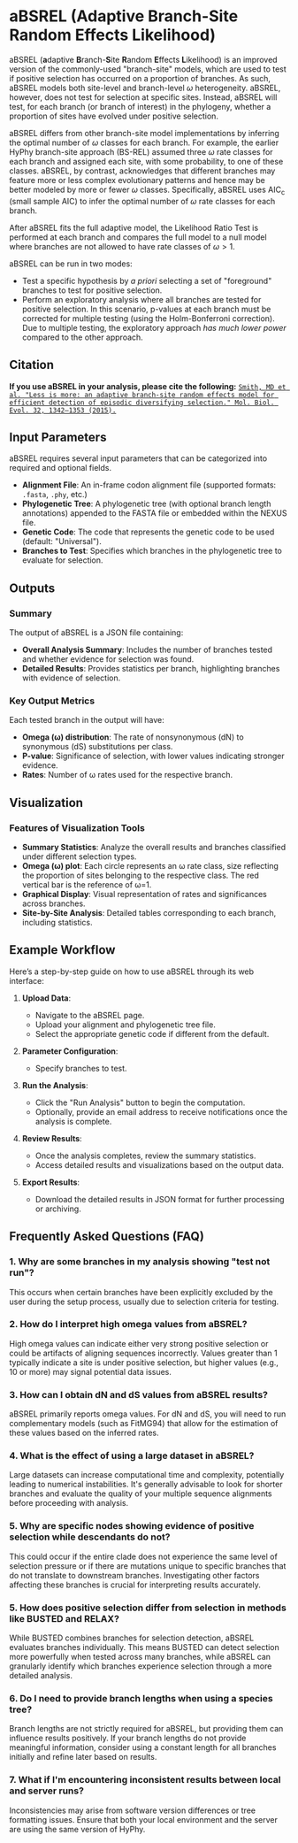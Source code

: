 # aBSREL (Adaptive Branch-Site Random Effects Likelihood)

aBSREL (**a**daptive **B**ranch-**S**ite **R**andom **E**ffects **L**ikelihood) is an improved version of the commonly-used "branch-site" models, which are used to test if positive selection has occurred on a proportion of branches. As such, aBSREL models both site-level and branch-level $\omega$ heterogeneity. aBSREL, however, does not test for selection at specific sites. Instead, aBSREL will test, for each branch (or branch of interest) in the phylogeny, whether a proportion of sites have evolved under positive selection.

aBSREL differs from other branch-site model implementations by inferring the optimal number of $\omega$ classes for each branch. For example, the earlier HyPhy branch-site approach (BS-REL) assumed three $\omega$ rate classes for each branch and assigned each site, with some probability, to one of these classes. aBSREL, by contrast, acknowledges that different branches may feature more or less complex evolutionary patterns and hence may be better modeled by more or fewer $\omega$ classes. Specifically, aBSREL uses AIC<sub>c</sub> (small sample AIC) to infer the optimal number of $\omega$ rate classes for each branch.

After aBSREL fits the full adaptive model, the Likelihood Ratio Test is performed at each branch and compares the full model to a null model where branches are not allowed to have rate classes of $\omega>1$.

aBSREL can be run in two modes:

- Test a specific hypothesis by _a priori_ selecting a set of "foreground" branches to test for positive selection.
- Perform an exploratory analysis where all branches are tested for positive selection. In this scenario, p-values at each branch must be corrected for multiple testing (using the Holm-Bonferroni correction). Due to multiple testing, the exploratory approach _has much lower power_ compared to the other approach.

## Citation

**If you use aBSREL in your analysis, please cite the following:** [`Smith, MD et al. "Less is more: an adaptive branch-site random effects model for efficient detection of episodic diversifying selection." Mol. Biol. Evol. 32, 1342–1353 (2015).`](https://doi.org/10.1093/molbev/msv022)

## Input Parameters

aBSREL requires several input parameters that can be categorized into required and optional fields.

- **Alignment File**: An in-frame codon alignment file (supported formats: `.fasta`, `.phy`, etc.)
- **Phylogenetic Tree**: A phylogenetic tree (with optional branch length annotations) appended to the FASTA file or embedded within the NEXUS file.
- **Genetic Code**: The code that represents the genetic code to be used (default: "Universal").
- **Branches to Test**: Specifies which branches in the phylogenetic tree to evaluate for selection.

## Outputs

### Summary

The output of aBSREL is a JSON file containing:

- **Overall Analysis Summary**: Includes the number of branches tested and whether evidence for selection was found.
- **Detailed Results**: Provides statistics per branch, highlighting branches with evidence of selection.

### Key Output Metrics

Each tested branch in the output will have:

- **Omega (ω) distribution**: The rate of nonsynonymous (dN) to synonymous (dS) substitutions per class.
- **P-value**: Significance of selection, with lower values indicating stronger evidence.
- **Rates**: Number of ω rates used for the respective branch.

## Visualization

### Features of Visualization Tools

- **Summary Statistics**: Analyze the overall results and branches classified under different selection types.
- **Omega (ω) plot**: Each circle represents an ω rate class, size reflecting the proportion of sites belonging to the respective class. The red vertical bar is the reference of ω=1.
- **Graphical Display**: Visual representation of rates and significances across branches.
- **Site-by-Site Analysis**: Detailed tables corresponding to each branch, including statistics.

## Example Workflow

Here’s a step-by-step guide on how to use aBSREL through its web interface:

1. **Upload Data**:

   - Navigate to the aBSREL page.
   - Upload your alignment and phylogenetic tree file.
   - Select the appropriate genetic code if different from the default.

2. **Parameter Configuration**:

   - Specify branches to test.

3. **Run the Analysis**:

   - Click the "Run Analysis" button to begin the computation.
   - Optionally, provide an email address to receive notifications once the analysis is complete.

4. **Review Results**:

   - Once the analysis completes, review the summary statistics.
   - Access detailed results and visualizations based on the output data.

5. **Export Results**:
   - Download the detailed results in JSON format for further processing or archiving.

## Frequently Asked Questions (FAQ)

### 1. Why are some branches in my analysis showing "test not run"?

This occurs when certain branches have been explicitly excluded by the user during the setup process, usually due to selection criteria for testing.

### 2. How do I interpret high omega values from aBSREL?

High omega values can indicate either very strong positive selection or could
be artifacts of aligning sequences incorrectly. Values greater than 1 typically
indicate a site is under positive selection, but higher values (e.g., 10 or
more) may signal potential data issues.

### 3. How can I obtain dN and dS values from aBSREL results?

aBSREL primarily reports omega values. For dN and dS, you will need to run complementary models (such as FitMG94) that allow for the estimation of these values based on the inferred rates.

### 4. What is the effect of using a large dataset in aBSREL?

Large datasets can increase computational time and complexity, potentially
leading to numerical instabilities. It's generally advisable to look for
shorter branches and evaluate the quality of your multiple sequence alignments
before proceeding with analysis.

### 5. Why are specific nodes showing evidence of positive selection while descendants do not?

This could occur if the entire clade does not experience the same level of
selection pressure or if there are mutations unique to specific branches that
do not translate to downstream branches. Investigating other factors affecting
these branches is crucial for interpreting results accurately.

### 5. How does positive selection differ from selection in methods like BUSTED and RELAX?

While BUSTED combines branches for selection detection, aBSREL evaluates
branches individually. This means BUSTED can detect selection more powerfully
when tested across many branches, while aBSREL can granularly identify which
branches experience selection through a more detailed analysis.

### 6. Do I need to provide branch lengths when using a species tree?

Branch lengths are not strictly required for aBSREL, but providing them can
influence results positively. If your branch lengths do not provide meaningful
information, consider using a constant length for all branches initially and
refine later based on results.

### 7. What if I'm encountering inconsistent results between local and server runs?

Inconsistencies may arise from software version differences or tree formatting
issues. Ensure that both your local environment and the server are using the
same version of HyPhy.
